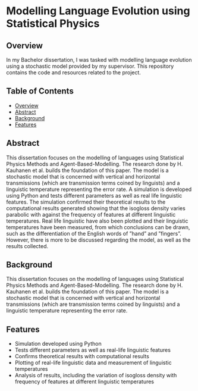 # Modelling Language Evolution using Statistical Physics

## Overview
In my Bachelor dissertation, I was tasked with modelling language evolution using a stochastic model provided by my supervisor. This repository contains the code and resources related to the project.

## Table of Contents
- [Overview](#overview)
- [Abstract](#abstract)
- [Background](#background)
- [Features](#features)

## Abstract

This dissertation focuses on the modelling of languages using Statistical Physics Methods and Agent-Based-Modelling. The research done by H. Kauhanen et al. builds the foundation of this paper. The model is a stochastic model that is concerned with vertical and horizontal transmissions (which are transmission terms coined by linguists) and a linguistic temperature representing the error rate. A simulation is developed using Python and tests different parameters as well as real life linguistic features. The simulation confirmed their theoretical results to the computational results generated showing that the isogloss density varies parabolic with against the frequency of features at different linguistic temperatures. Real life linguistic have also been plotted and their linguistic temperatures have been measured, from which conclusions can be drawn, such as the differentiation of the English words of ”hand” and ”fingers”. However, there is more to be discussed regarding the model, as well as the results collected.

## Background
This dissertation focuses on the modelling of languages using Statistical Physics Methods and Agent-Based-Modelling. The research done by H. Kauhanen et al. builds the foundation of this paper. The model is a stochastic model that is concerned with vertical and horizontal transmissions (which are transmission terms coined by linguists) and a linguistic temperature representing the error rate.

## Features
- Simulation developed using Python
- Tests different parameters as well as real-life linguistic features
- Confirms theoretical results with computational results
- Plotting of real-life linguistic data and measurement of linguistic temperatures
- Analysis of results, including the variation of isogloss density with frequency of features at different linguistic temperatures




